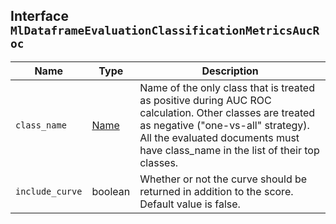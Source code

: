 ## Interface `MlDataframeEvaluationClassificationMetricsAucRoc`

| Name | Type | Description |
| - | - | - |
| `class_name` | [Name](./Name.md) | Name of the only class that is treated as positive during AUC ROC calculation. Other classes are treated as negative ("one-vs-all" strategy). All the evaluated documents must have class_name in the list of their top classes. |
| `include_curve` | boolean | Whether or not the curve should be returned in addition to the score. Default value is false. |
